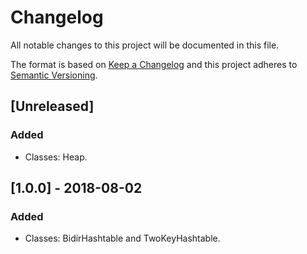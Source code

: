 # Changelog
All notable changes to this project will be documented in this file.

The format is based on [Keep a Changelog](http://keepachangelog.com/en/1.0.0/)
and this project adheres to [Semantic Versioning](http://semver.org/spec/v2.0.0.html).

## [Unreleased]
### Added
- Classes: Heap.

## [1.0.0] - 2018-08-02
### Added
- Classes: BidirHashtable and TwoKeyHashtable.
